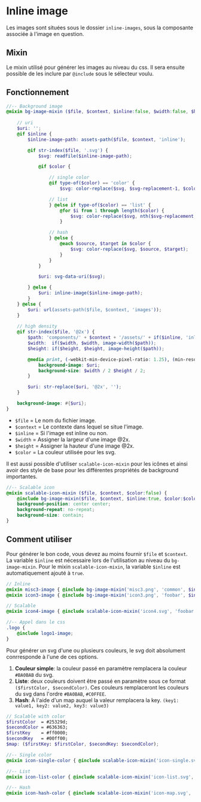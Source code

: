 # Inline image
Les images sont situées sous le dossier `inline-images`, sous la composante associée à l'image en question.

## Mixin
Le mixin utilisé pour générer les images au niveau du css. Il sera ensuite possible de les inclure par `@include` sous le sélecteur voulu.

## Fonctionnement

```scss
//-- Background image
@mixin bg-image-mixin ($file, $context, $inline:false, $width:false, $height:false, $color:false) {
	
	// uri
	$uri: '';
	@if $inline {
		$inline-image-path: assets-path($file, $context, 'inline');

		@if str-index($file, '.svg') {
			$svg: readfile($inline-image-path);

			@if $color {

				// single color
				@if type-of($color) == 'color' {
					$svg: color-replace($svg, $svg-replacement-1, $color);

				// list
				} @else if type-of($color) == 'list' {
					@for $i from 1 through length($color) {
						$svg: color-replace($svg, nth($svg-replacement, $i), nth($color, $i));
					}

				// hash
				} @else {
					@each $source, $target in $color {
						$svg: color-replace($svg, $source, $target);
					}
				}
			}

			$uri: svg-data-uri($svg);

		} @else {
			$uri: inline-image($inline-image-path);
		}
	} @else {
		$uri: url(assets-path($file, $context, 'images'));
	}
	
	// high density
	@if str-index($file, '@2x') {
		$path: 'components/' + $context + '/assets/' + if($inline, 'inline-', '') + 'images/' + $file;
		$width:  if($width, $width, image-width($path));
		$height: if($height, $height, image-height($path));

		@media print, (-webkit-min-device-pixel-ratio: 1.25), (min-resolution: 1.25dppx), (min-resolution: 120dpi) {
			background-image: $uri;
			background-size: $width / 2 $height / 2;
		}

		$uri: str-replace($uri, '@2x', '');
	}

	background-image: #{$uri};
}
```
- `$file` = Le nom du fichier image.
- `$context` = Le contexte dans lequel se situe l'image.
- `$inline` = Si l'image est inline ou non.
- `$width` = Assigner la largeur d'une image @2x.
- `$height` = Assigner la hauteur d'une image @2x.
- `$color` = La couleur utilisée pour les svg.

Il est aussi possible d'utiliser `scalable-icon-mixin` pour les icônes et ainsi avoir des style de base pour les différentes propriétés de background importantes.

```scss
//-- Scalable icon
@mixin scalable-icon-mixin ($file, $context, $color:false) {
	@include bg-image-mixin($file, $context, $inline:true, $color:$color);
	background-position: center center;
	background-repeat: no-repeat;
	background-size: contain;
}
```

## Comment utiliser
Pour générer le bon code, vous devez au moins fournir `$file` et `$context`. La variable `$inline` est nécessaire lors de l'utilisation au niveau du `bg-image-mixin`. Pour le mixin `scalable-icon-mixin`, la variable `$inline` est automatiquement ajouté à `true`.

```scss
// Inline
@mixin misc3-image { @include bg-image-mixin('misc3.png', 'common', $inline:true); }
@mixin icon3-image { @include bg-image-mixin('icon3.png', 'foobar', $inline:true); }

// Scalable
@mixin icon4-image { @include scalable-icon-mixin('icon4.svg', 'foobar'); }

//-- Appel dans le css
.logo {
	@include logo1-image;
}
```

Pour générer un svg d'une ou plusieurs couleurs, le svg doit absolument conrresponde à l'une de ces options.
1. **Couleur simple**: la couleur passé en paramètre remplacera la couleur `#BA0BAB` du svg.
2. **Liste**: deux couleurs doivent être passé en paramètre sous ce format `($firstColor, $secondColor)`. Ces couleurs remplaceront les couleurs du svg dans l'ordre `#BA0BAB`, `#C0FFEE`.
3. **Hash**: À l'aide d'un map auquel la valeur remplacera la key. `(key1: value1, key2: value2, key3: value3)`

```scss
// Scalable with color
$firstColor  = #25329d;
$secondColor = #636363;
$firstKey    = #ff0000;
$secondKey   = #00ff00;
$map: ($firstKey: $firstColor, $secondKey: $secondColor);

//-- Single color
@mixin icon-single-color { @include scalable-icon-mixin('icon-single.svg', 'foobar', $color:$firstColor); }

//-- List
@mixin icon-list-color { @include scalable-icon-mixin('icon-list.svg', 'foobar', $color:($firstColor, $secondColor)); }

//-- Hash
@mixin icon-hash-color { @include scalable-icon-mixin('icon-map.svg', 'foobar', $color:$map); }

```
